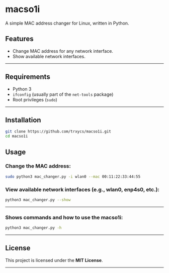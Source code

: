 # **macso1i**  
A simple MAC address changer for Linux, written in Python.

## Features  
-  Change MAC address for any network interface.  
- Show available network interfaces.  

---

##  Requirements  
- Python 3  
- `ifconfig` (usually part of the `net-tools` package)  
- Root privileges (`sudo`) 
---

## Installation  
```bash
git clone https://github.com/trxycs/macso1i.git
cd macso1i
```

##  Usage  
### Change the MAC address:  
```bash
sudo python3 mac_changer.py -i wlan0 --mac 00:11:22:33:44:55
```

### View available network interfaces (e.g., wlan0, enp4s0, etc.):  
```bash
python3 mac_changer.py --show
```

---
### Shows commands and how to use the macso1i:
```bash
python3 mac_changer.py -h
```
 

---

##  License  
This project is licensed under the **MIT License**.  

---
